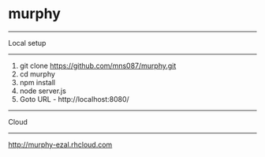 # murphy
***
Local setup
***
1. git clone https://github.com/mns087/murphy.git
2. cd murphy
3. npm install
4. node server.js
5. Goto URL - http://localhost:8080/

***
Cloud
***
http://murphy-ezal.rhcloud.com